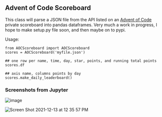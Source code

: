 
## Advent of Code Scoreboard

This class will parse a JSON file from the API listed on an [Advent of Code](https://adventofcode.com) private scoreboard into pandas dataframes. Very much a work in progress, I hope to make setup.py file soon, and then maybe on to pypi.

Usage:

```
from AOCScoreboard import AOCScoreboard
scores = AOCScoreboard('myfile.json')

## one row per name, time, day, star, points, and running total points
scores.df

## axis name, columns points by day
scores.make_daily_leaderboard()

```


### Screenshots from Jupyter
![image](https://user-images.githubusercontent.com/13702392/145860760-25edf63f-47cd-452e-830e-0ddad1d2528f.png)

![Screen Shot 2021-12-13 at 12 35 57 PM](https://user-images.githubusercontent.com/13702392/145860893-08c0833a-75cd-49a2-9eca-9d3b0490d9e3.png)
